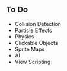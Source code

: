 To Do
------------------------
* Collision Detection
* Particle Effects
* Physics
* Clickable Objects
* Sprite Maps
* AI
* View Scripting